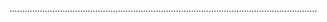 ..........................................................................................................................

